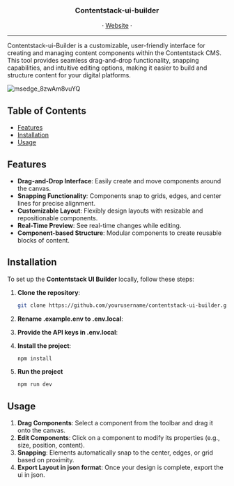<h3 align="center">Contentstack-ui-builder</h3>
<p align="center">
     ·
    <a href="https://contentstack-ui-builder.eu-contentstackapps.com/">Website</a>
    ·
  </p>
<hr/>
Contentstack-ui-Builder is a customizable, user-friendly interface for creating and managing content components within the Contentstack CMS. This tool provides seamless drag-and-drop functionality, snapping capabilities, and intuitive editing options, making it easier to build and structure content for your digital platforms.

![msedge_8zwAm8vuYQ](https://github.com/user-attachments/assets/828c3dd9-c912-4c7b-8179-7b5d918cc7d2)


## Table of Contents

- [Features](#features)
- [Installation](#installation)
- [Usage](#usage)
  
## Features

- **Drag-and-Drop Interface**: Easily create and move components around the canvas.
- **Snapping Functionality**: Components snap to grids, edges, and center lines for precise alignment.
- **Customizable Layout**: Flexibly design layouts with resizable and repositionable components.
- **Real-Time Preview**: See real-time changes while editing.
- **Component-based Structure**: Modular components to create reusable blocks of content.

## Installation

To set up the **Contentstack UI Builder** locally, follow these steps:

1. **Clone the repository**:
   ```bash
   git clone https://github.com/yourusername/contentstack-ui-builder.git
   
2. **Rename .example.env to .env.local**:
   
3. **Provide the API keys in .env.local**:

4. **Install the project**:
   ```bash
   npm install
5. **Run the project**
   ```bash
   npm run dev
   
## Usage

1. **Drag Components**: Select a component from the toolbar and drag it onto the canvas.
2. **Edit Components**: Click on a component to modify its properties (e.g., size, position, content).
3. **Snapping**: Elements automatically snap to the center, edges, or grid based on proximity.
4. **Export Layout in json format**: Once your design is complete, export the ui in json.
